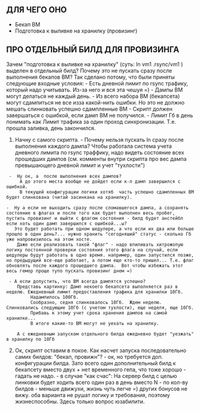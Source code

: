 ## ДЛЯ ЧЕГО ОНО 
- Бекап ВМ 
- Подготовка к выливке на хранилку (провизинг) 



##  ПРО ОТДЕЛЬНЫЙ БИЛД ДЛЯ ПРОВИЗИНГА 
Зачем  "подготовка  к выливке на хранилку" (суть: ln vm1 .rsync/vm1 ) выделен в
отдельный билд? Почему это не пускать сразу после выполнения бекапов ВМ?
    Так сделано потому, что были приняты следующие входные условия: 
    - Есть дневной лимит по rsync трафику, который надо учитывать. Из-за него и вся эта чешуя =) 
    - Дампы ВМ могут делаться не каждый день. 
    -  Из  всего  набора ВМ (бекапсета) могут сдампиться не все изза какой-нить
    ошибки. Но это не должно мешать слинковать успешно сдампленные ВМ
    - Скрипт должен завершаться с ошибкой, если дамп ВМ не получился. 
    - Лимит Гб в день понимать как Лимит трафика за один проход синхронизации.
      Т.е. прошла заливка, день закончился.

   1. Начну с самого скрипта. 
     - Почему нельзя пускать ln сразу после выполнения каждого дампа? 
          Чтобы работала система учета дневного лимита по rsync траффику,  надо видеть состояние всех прошедших дампов 
             (см. комменты внутри скрипта про вес дампа  превышающего дневной лимит и учет "тухлости") 
           
     -  Ну ок, а  после выполнения всех дампов? 
         А до этого места вообще не дойдет если к-л дамп завершился с ошибкой.  
         В текущей конфигурации логики хотяб  часть успешно сдампленных ВМ будет слинкована (читай засинкана на хранилку). 

    -  Ну а если не выходить сразу после сломавшегося дампа, а сохранять состояние в флагах и после того как будет выполнен весь пробег, пустить провизинг и выйти с флагом состояния - билд будет анстейбл если хоть один дамп завершился с ошибкой...ы? 
       Это будет работать при одном шедулере, а что если их два или больше прошло в один день?... нужно хранить "сегодняший" статус - сколько Гб уже напровизилось на этом хосте. 
        Даже если реализовать такой "флаг" - надо впиливать хитрожопую логику постоянной проверки состояния этого флага на случай, если шедулеры будут работать в одно время. например, один запустился позже, но предыдущий все-еще работает, а потом еще кто-то пришел... Т.е. флаг обновлять после каждого прошедшего дампа.  Вот чтобы избежать этот весь гемор проще тупо пускать провизинг днем =) 
   
     - А если допустить, что ВМ всегда дампятся успешно? 
        Представь картинку: Дамп некоего бекапсета выполняется раз в неделю. Ежедневный лимит предоставления трафика для хранилки 10Гб. 
             Надампилось 100Гб. 
             Сообразно, седня слинковалось 10Гб.  Ждем неделю. Слинковались следующие 10Гб (с учетом тухлости), еще неделя, еще 10Гб. 
             Прибавь к этому учет срока хранения дампов на самой хранилке... 
             В итоге какие-то ВМ могут не уехать на хранилку. 

        А с ежедневным запуском отдельного билда ежедневно будет "уезжать" в хранилку по 10Гб 

2. Ок, скрипт оставим в покое. Как насчет запуска последовательно самих билдов: "бекап, провижн"? 
       - ок, но требуется доп. конфигурации билда. Зато всего один дополнительный билд  к бекапсету вместо двух + нет временного гепа, что тоже хорошо - гадать не надо. 
       - в случае "как счас":    На сервер билд с целью линковки будет ходить всего один раз в день вместо N - по кол-ву билдов - меньше движухи, жизнь чуть легче =) 
                                                 других бонусов не вижу. 
       оба варианта не рушат логику и требования, поэтому жизнеспособны. Здесь только вопрос юзабилити. 
